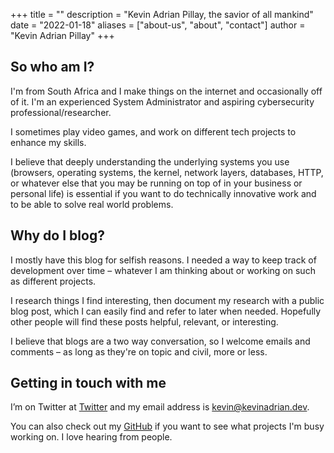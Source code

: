 +++
title = ""
description = "Kevin Adrian Pillay, the savior of all mankind"
date = "2022-01-18"
aliases = ["about-us", "about", "contact"]
author = "Kevin Adrian Pillay"
+++

## So who am I?

I'm from South Africa and I make things on the internet and occasionally off of it. I'm an experienced System Administrator and aspiring cybersecurity professional/researcher. 

I sometimes play video games, and work on different tech projects to enhance my skills. 

I believe that deeply understanding the underlying systems you use (browsers, operating systems, the kernel, network layers, databases, HTTP, or whatever else that you may be running on top of in your business or personal life) is essential if you want to do technically innovative work and to be able to solve real world problems.

## Why do I blog?

I mostly have this blog for selfish reasons. I needed a way to keep track of development over time – whatever I am thinking about or working on such as different projects. 

I research things I find interesting, then document my research with a public blog post, which I can easily find and refer to later when needed. Hopefully other people will find these posts helpful, relevant, or interesting. 

I believe that blogs are a two way conversation, so I welcome emails and comments – as long as they're on topic and civil, more or less.

## Getting in touch with me

I’m on Twitter at [Twitter](https://twitter.com/kevinadrianpl) and my email address is kevin@kevinadrian.dev. 

You can also check out my [GitHub](https://github.com/kevinadrianpl) if you want to see what projects I'm busy working on. I love hearing from people.
